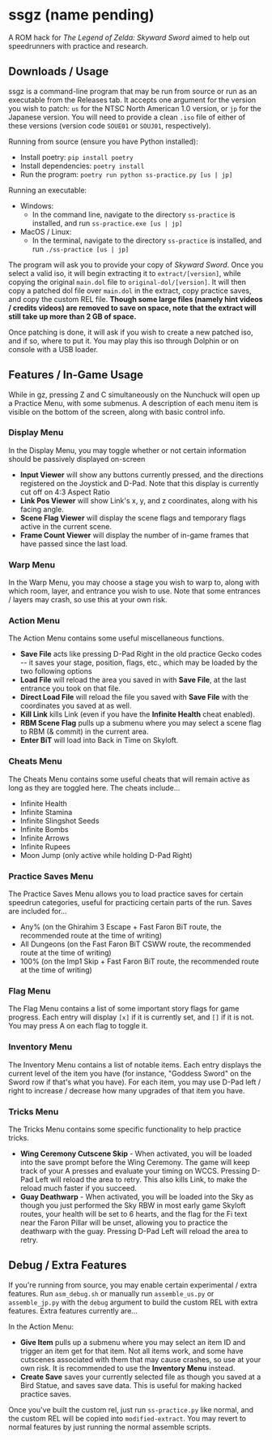 # ssgz (name pending)

A ROM hack for *The Legend of Zelda: Skyward Sword* aimed to help out speedrunners with practice and research.

## Downloads / Usage

ssgz is a command-line program that may be run from source or run as an executable from the Releases tab.
It accepts one argument for the version you wish to patch: `us` for the NTSC North American 1.0 version, or `jp` for the Japanese version.
You will need to provide a clean `.iso` file of either of these versions (version code `SOUE01` or `SOUJ01`, respectively).

Running from source (ensure you have Python installed):
- Install poetry: `pip install poetry`
- Install dependencies: `poetry install`
- Run the program: `poetry run python ss-practice.py [us | jp]`

Running an executable:
- Windows:
  - In the command line, navigate to the directory `ss-practice` is installed, and run `ss-practice.exe [us | jp]`
- MacOS / Linux:
  - In the terminal, navigate to the directory `ss-practice` is installed, and run `./ss-practice [us | jp]`


The program will ask you to provide your copy of *Skyward Sword*. Once you select a valid iso, it will begin extracting it to `extract/[version]`, while copying the original `main.dol` file to `original-dol/[version]`.
It will then copy a patched dol file over `main.dol` in the extract, copy practice saves, and copy the custom REL file. **Though some large files (namely hint videos / credits videos) are removed to save on space,
note that the extract will still take up more than 2 GB of space.**

Once patching is done, it will ask if you wish to create a new patched iso, and if so, where to put it. You may play this iso through Dolphin or on console with a USB loader.

## Features / In-Game Usage

While in gz, pressing Z and C simultaneously on the Nunchuck will open up a Practice Menu, with some submenus. A description of each menu item is visible on the bottom of the screen, along with basic control info.

### Display Menu

In the Display Menu, you may toggle whether or not certain information should be passively displayed on-screen
- **Input Viewer** will show any buttons currently pressed, and the directions registered on the Joystick and D-Pad. Note that this display is currently cut off on 4:3 Aspect Ratio
- **Link Pos Viewer** will show Link's x, y, and z coordinates, along with his facing angle.
- **Scene Flag Viewer** will display the scene flags and temporary flags active in the current scene.
- **Frame Count Viewer** will display the number of in-game frames that have passed since the last load.

### Warp Menu

In the Warp Menu, you may choose a stage you wish to warp to, along with which room, layer, and entrance you wish to use.
Note that some entrances / layers may crash, so use this at your own risk.

### Action Menu

The Action Menu contains some useful miscellaneous functions.
- **Save File** acts like pressing D-Pad Right in the old practice Gecko codes -- it saves your stage, position, flags, etc., which may be loaded by the two following options
- **Load File** will reload the area you saved in with **Save File**, at the last entrance you took on that file.
- **Direct Load File** will reload the file you saved with **Save File** with the coordinates you saved at as well.
- **Kill Link** kills Link (even if you have the **Infinite Health** cheat enabled).
- **RBM Scene Flag** pulls up a submenu where you may select a scene flag to RBM (& commit) in the current area.
- **Enter BiT** will load into Back in Time on Skyloft.

### Cheats Menu

The Cheats Menu contains some useful cheats that will remain active as long as they are toggled here. The cheats include...
- Infinite Health
- Infinite Stamina
- Infinite Slingshot Seeds
- Infinite Bombs
- Infinite Arrows
- Infinite Rupees
- Moon Jump (only active while holding D-Pad Right)

### Practice Saves Menu

The Practice Saves Menu allows you to load practice saves for certain speedrun categories, useful for practicing certain parts of the run. Saves are included for...
- Any% (on the Ghirahim 3 Escape + Fast Faron BiT route, the recommended route at the time of writing)
- All Dungeons (on the Fast Faron BiT CSWW route, the recommended route at the time of writing)
- 100% (on the Imp1 Skip + Fast Faron BiT route, the recommended route at the time of writing)

### Flag Menu

The Flag Menu contains a list of some important story flags for game progress.
Each entry will display `[x]` if it is currently set, and `[]` if it is not. You may press A on each flag to toggle it.

### Inventory Menu

The Inventory Menu contains a list of notable items. Each entry displays the current level of the item you have (for instance, "Goddess Sword" on the Sword row if that's what you have).
For each item, you may use D-Pad left / right to increase / decrease how many upgrades of that item you have.

### Tricks Menu

The Tricks Menu contains some specific functionality to help practice tricks.

- **Wing Ceremony Cutscene Skip** - When activated, you will be loaded into the save prompt before the Wing Ceremony. The game will keep track of your A presses and evaluate your timing on WCCS. Pressing D-Pad Left will reload the area to retry. This also kills Link, to make the reload much faster if you succeed.
- **Guay Deathwarp** - When activated, you will be loaded into the Sky as though you just performed the Sky RBW in most early game Skyloft routes, your health will be set to 6 hearts, and the flag for the Fi text near the Faron Pillar will be unset, allowing you to practice the deathwarp with the guay. Pressing D-Pad Left will reload the area to retry.

## Debug / Extra Features

If you're running from source, you may enable certain experimental / extra features. Run `asm_debug.sh` or manually run
`assemble_us.py` or `assemble_jp.py` with the `debug` argument to build the custom REL with extra features. Extra features currently are...

In the Action Menu:
- **Give Item** pulls up a submenu where you may select an item ID and trigger an item get for that item. Not all items work,
and some have cutscenes associated with them that may cause crashes, so use at your own risk. It is recommended to use the **Inventory Menu** instead.
- **Create Save** saves your currently selected file as though you saved at a Bird Statue, and saves save data. This is useful for making hacked practice saves.

Once you've built the custom rel, just run `ss-practice.py` like normal, and the custom REL will be copied into `modified-extract`. You may revert to normal features by just running the normal assemble scripts.
